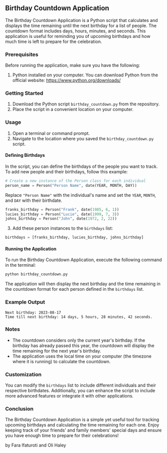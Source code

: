 ## Birthday Countdown Application

The Birthday Countdown Application is a Python script that calculates and displays the time remaining until the next birthday for a list of people. The countdown format includes days, hours, minutes, and seconds. This application is useful for reminding you of upcoming birthdays and how much time is left to prepare for the celebration.

### Prerequisites

Before running the application, make sure you have the following:

1. Python installed on your computer. You can download Python from the official website: https://www.python.org/downloads/

### Getting Started

1. Download the Python script `birthday_countdown.py` from the repository.
2. Place the script in a convenient location on your computer.

### Usage

1. Open a terminal or command prompt.
2. Navigate to the location where you saved the `birthday_countdown.py` script.

#### Defining Birthdays

In the script, you can define the birthdays of the people you want to track. To add new people and their birthdays, follow this example:

```python
# Create a new instance of the Person class for each individual
person_name = Person("Person Name", date(YEAR, MONTH, DAY))
```

Replace `"Person Name"` with the individual's name and set the `YEAR`, `MONTH`, and `DAY` with their birthdate.

```python
franks_birthday = Person("Frank", date(1985, 6, 1))
lucies_birthday = Person("Lucie", date(1999, 7, 3))
johns_birthday = Person("John", date(1972, 2, 22))
```

3. Add these person instances to the `birthdays` list:

```python
birthdays = [franks_birthday, lucies_birthday, johns_birthday]
```

#### Running the Application

To run the Birthday Countdown Application, execute the following command in the terminal:

```bash
python birthday_countdown.py
```

The application will then display the next birthday and the time remaining in the countdown format for each person defined in the `birthdays` list.

### Example Output

```
Next birthday: 2023-08-17
Time till next birthday: 14 days, 5 hours, 28 minutes, 42 seconds.
```

### Notes

- The countdown considers only the current year's birthday. If the birthday has already passed this year, the countdown will display the time remaining for the next year's birthday.
- The application uses the local time on your computer (the timezone where it is running) to calculate the countdown.

### Customization

You can modify the `birthdays` list to include different individuals and their respective birthdates. Additionally, you can enhance the script to include more advanced features or integrate it with other applications.

### Conclusion

The Birthday Countdown Application is a simple yet useful tool for tracking upcoming birthdays and calculating the time remaining for each one. Enjoy keeping track of your friends' and family members' special days and ensure you have enough time to prepare for their celebrations!

by Fara Ifaturoti and Oli Haley